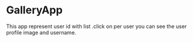 # GalleryApp
This app represent user id with list .click on per user you can see the user profile image and username.
